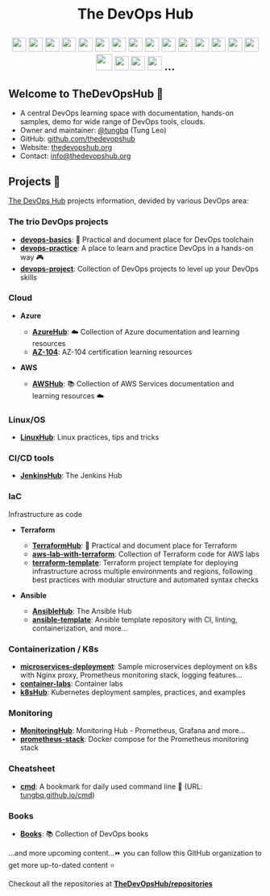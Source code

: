 <!-- <h1 align="center"><img src="./assets/logo.png" width="400"></h1> -->
<h1 align="center">The DevOps Hub</h1>

<h2 align="center">
<img height="28" src="https://upload.wikimedia.org/wikipedia/commons/0/05/Devops-toolchain.svg" />
<img height="28" src="https://skillicons.dev/icons?i=aws" /> 
<img height="28" src="https://skillicons.dev/icons?i=azure" />
<img height="28" src="https://skillicons.dev/icons?i=docker" />
<img height="28" src="https://skillicons.dev/icons?i=kubernetes" />
<img height="28" src="https://helm.sh/img/helm.svg"> 
<img height="28" src="https://skillicons.dev/icons?i=terraform" /> 
<img height="28" src="https://skillicons.dev/icons?i=ansible" />
<img height="28" src="https://skillicons.dev/icons?i=jenkins" />
<img height="28" src="https://skillicons.dev/icons?i=bash" />
<img height="28" src="https://skillicons.dev/icons?i=git" />
<img height="28" src="https://skillicons.dev/icons?i=elasticsearch" />
<img height="28" src="https://skillicons.dev/icons?i=prometheus" />
<img height="28" src="https://skillicons.dev/icons?i=nginx" />
<img height="28" src="https://skillicons.dev/icons?i=cloudflare" />
<img width="32" src="https://upload.wikimedia.org/wikipedia/commons/8/87/Sql_data_base_with_logo.png">
<img height="28" src="https://skillicons.dev/icons?i=py" />
<img height="28" src="https://skillicons.dev/icons?i=gitlab" />
<img height="28" src="https://avatars.githubusercontent.com/u/30269780">
...
</h2>

## Welcome to TheDevOpsHub 👋

- A central DevOps learning space with documentation, hands-on samples, demo for wide range of DevOps tools, clouds.
- Owner and maintainer: [@tungbq](https://github.com/tungbq) (Tung Leo)
- GitHub: [github.com/thedevopshub](https://github.com/thedevopshub)
- Website: [thedevopshub.org](https://thedevopshub.org/)
- Contact: [info@thedevopshub.org](info@thedevopshub.org)

## Projects 🔖

[The DevOps Hub](https://github.com/thedevopshub) projects information, devided by various DevOps area:

### The trio DevOps projects

- [**devops-basics**](https://github.com/tungbq/devops-basics): 🚀 Practical and document place for DevOps toolchain
- [**devops-practice**](https://github.com/tungbq/devops-practice): A place to learn and practice DevOps in a hands-on way 🎮
- [**devops-project**](https://github.com/tungbq/devops-project): Collection of DevOps projects to level up your DevOps skills

### Cloud
- **Azure**
  - [**AzureHub**](https://github.com/TheDevOpsHub/AzureHub): ☁️ Collection of Azure documentation and learning resources
  - [**AZ-104**](https://github.com/TheDevOpsHub/AZ-104): AZ-104 certification learning resources

- **AWS**
  - [**AWSHub**](https://github.com/tungbq/AWSHub): 📚 Collection of AWS Services documentation and learning resources ☁️

### Linux/OS

- [**LinuxHub**](https://github.com/TheDevOpsHub/LinuxHub): Linux practices, tips and tricks

### CI/CD tools

- [**JenkinsHub**](https://github.com/TheDevOpsHub/JenkinsHub): The Jenkins Hub

### IaC

Infrastructure as code

- **Terraform**

  - [**TerraformHub**](https://github.com/TheDevOpsHub/TerraformHub): 🚀 Practical and document place for Terraform
  - [**aws-lab-with-terraform**](https://github.com/tungbq/aws-lab-with-terraform): Collection of Terraform code for AWS labs
  - [**terraform-template**](https://github.com/TheDevOpsHub/terraform-template): Terraform project template for deploying infrastructure across multiple environments and regions, following best practices with modular structure and automated syntax checks

- **Ansible**
  - [**AnsibleHub**](https://github.com/TheDevOpsHub/AnsibleHub): The Ansible Hub
  - [**ansible-template**](https://github.com/TheDevOpsHub/ansible-template): Ansible template repository with CI, linting, containerization, and more...

### Containerization / K8s

- [**microservices-deployment**](https://github.com/TheDevOpsHub/microservices-deployment): Sample microservices deployment on k8s with Nginx proxy, Prometheus monitoring stack, logging features...
- [**container-labs**](https://github.com/TheDevOpsHub/container-labs): Container labs
- [**k8sHub**](https://github.com/tungbq/k8sHub): Kubernetes deployment samples, practices, and examples

### Monitoring

- [**MonitoringHub**](https://github.com/TheDevOpsHub/MonitoringHub): Monitoring Hub - Prometheus, Grafana and more...
- [**prometheus-stack**](https://github.com/TheDevOpsHub/prometheus-stack): Docker compose for the Prometheus monitoring stack

### Cheatsheet

- [**cmd**](https://github.com/tungbq/cmd): A bookmark for daily used command line :bookmark: (URL: [tungbq.github.io/cmd](https://tungbq.github.io/cmd))

### Books

- [**Books**](https://github.com/TheDevOpsHub/Books): 📚 Collection of DevOps books

...and more upcoming content...⏩ you can follow this GitHub organization to get more up-to-dated content ⭐

Checkout all the repositories at [**TheDevOpsHub/repositories**](https://github.com/orgs/TheDevOpsHub/repositories)
